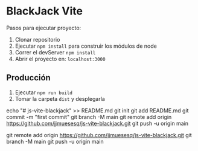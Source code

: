 # BlackJack Vite

Pasos para ejecutar proyecto:

1. Clonar repositorio
2. Ejecutar ```npm install``` para construir los módulos de node
3. Correr el devServer ```npm install```
4. Abrir el proyecto en: ```localhost:3000```

## Producción
1. Ejecutar ```npm run build```
2. Tomar la carpeta ```dist``` y desplegarla

echo "# js-vite-blackjack" >> README.md
git init
git add README.md
git commit -m "first commit"
git branch -M main
git remote add origin https://github.com/jjmuesesq/js-vite-blackjack.git
git push -u origin main

git remote add origin https://github.com/jjmuesesq/js-vite-blackjack.git
git branch -M main
git push -u origin main